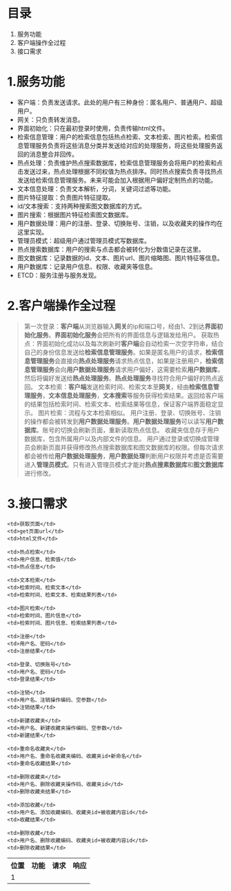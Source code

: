 # 目录

1. 服务功能
2. 客户端操作全过程
3. 接口需求

# 1.服务功能

- 客户端：负责发送请求。此处的用户有三种身份：匿名用户、普通用户、超级用户。
- 网关：只负责转发消息。
- 界面初始化：只在最初登录时使用，负责传输html文件。
- 检索信息管理：用户的检索信息包括热点检索、文本检索、图片检索。检索信息管理服务负责将这些消息分类并发送给对应的处理服务，将这些处理服务返回的消息整合并回传。
- 热点处理：负责维护热点搜索数据库，检索信息管理服务会将用户的检索和点击发送过来，热点处理根据不同权值为热点排序。同时热点搜索负责寻找热点发送给检索信息管理服务。未来可能会加入根据用户偏好定制热点的功能。
- 文本信息处理：负责文本解析，分词，关键词过滤等功能。
- 图片特征提取：负责图片特征提取。
- id/文本搜索：支持两种搜索图文数据库的方式。
- 图片搜索：根据图片特征检索图文数据库。
- 用户数据处理：用户的注册、登录、切换账号、注销，以及收藏夹的操作均在这里实现。
- 管理员模式：超级用户通过管理员模式写数据库。
- 热点搜索数据库：用户的搜索与点击都会被转化为分数值记录在这里。
- 图文数据库：记录数据的id、文本、图片url、图片缩略图、图片特征等信息。
- 用户数据库：记录用户信息、权限、收藏夹等信息。
- ETCD：服务注册与服务发现。

# 2.客户端操作全过程

>第一次登录：**客户端**从浏览器输入**网关**的ip和端口号，经由1、2到达**界面初始化服务**。**界面初始化服务**会把所有的界面信息与逻辑发给用户。
>获取热点：界面初始化成功以及每次刷新时**客户端**会自动检索一次空字符串，结合自己的身份信息发送给**检索信息管理服务**。如果是匿名用户的请求，**检索信息管理服务**会直接向**热点处理服务**请求热点信息，如果是注册用户，**检索信息管理服务**会向**用户数据处理服务**请求用户偏好，这需要检索**用户数据库**，然后将偏好发送给**热点处理服务**。**热点处理服务**寻找符合用户偏好的热点返回。
>文本检索：**客户端**发送检索时间、检索文本至**网关**，经由**检索信息管理服务**，**文本信息处理服务**，**文本搜索**等服务获得检索结果。返回给客户端的结果包括检索时间、检索文本、检索结果等信息，保证客户端界面稳定显示。
>图片检索：流程与文本检索相似。
>用户注册、登录、切换账号、注销的操作都会被转发到**用户数据处理服务**。**用户数据处理服务**可以读写**用户数据库**。账号的切换会刷新页面，重新读取热点信息。
>收藏夹信息存于用户数据库，包含所属用户以及内部文件的信息。
>用户通过登录或切换成管理员会刷新页面并获得修改热点搜索数据库和图文数据库的权限。但每次请求都会被传给**用户数据处理服务**，**用户数据处理**判断用户权限并考虑是否需要进入**管理员模式**。只有进入管理员模式才能对**热点搜素数据库**和**图文数据库**进行修改。

# 3.接口需求

<table>
  <tr>
    <th>位置</th>
    <th>功能</th>
    <th>请求</th>
    <th>响应</th>
  </tr>
  <tr>
    <td rowspan="12">1</td>
    
    <td>获取页面</td>
    <td>get页面url</td>
    <td>html文件</td>
    
    <td>热点检索</td>
    <td>用户信息、检索值</td>
    <td>热点信息</td>
    
    <td>文本检索</td>
    <td>检索时间、检索文本</td>
    <td>检索时间、检索文本、检索结果列表</td>
    
    <td>图片检索</td>
    <td>检索时间、图片信息</td>
    <td>检索时间、图片信息、检索结果列表</td>
    
    <td>注册</td>
    <td>用户名、密码</td>
    <td>注册结果</td>
    
    <td>登录、切换账号</td>
    <td>用户名、密码</td>
    <td>登录结果</td>
    
    <td>注销</td>
    <td>用户名、注销操作编码、空参数</td>
    <td>注销结果</td>
    
    <td>新建收藏夹</td>
    <td>用户名、新建收藏夹操作编码、空参数</td>
    <td>新建结果</td>
    
    <td>重命名收藏夹</td>
    <td>用户名、重命名收藏夹编码、收藏夹id+新命名</td>
    <td>重命名收藏结果</td>
    
    <td>删除收藏夹</td>
    <td>用户名、删除收藏夹操作码、收藏夹id</td>
    <td>删除收藏夹结果</td>
    
    <td>添加收藏</td>
    <td>用户名、添加收藏编码、收藏夹id+被收藏内容id</td>
    <td>收藏结果</td>
    
    <td>删除收藏</td>
    <td>用户名、删除收藏编码、收藏夹id+被收藏内容id</td>
    <td>删除收藏结果</td>
  </tr>
</table>
  
